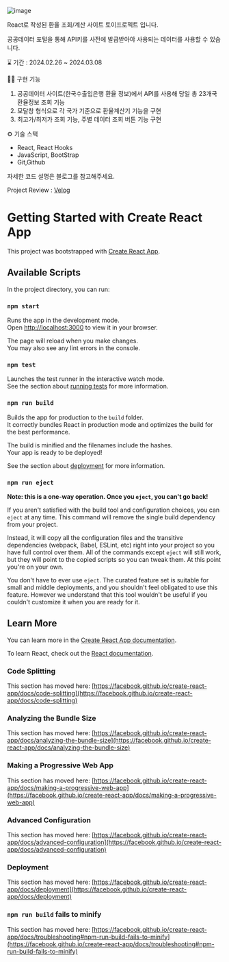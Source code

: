 ![image](https://github.com/JH-Ko76/React_ExchangeRate/assets/72744580/3860591f-52ac-4596-a332-573db12987a3)

React로 작성된 환율 조회/계산 사이트 토이프로젝트 입니다.

공공데이터 포털을 통해 API키를 사전에 발급받아야 사용되는 데이터를 사용할 수 있습니다.

⌛ 기간 : 2024.02.26 ~ 2024.03.08

🏃‍♂️ 구현 기능
1. 공공데이터 사이트(한국수출입은행 환율 정보)에서 API를 사용해 당일 총 23개국 환율정보 조회 기능 
2. 모달창 형식으로 각 국가 기준으로 환율계산기 기능을 구현
3. 최고가/최저가 조회 기능, 주별 데이터 조회 버튼 기능 구현

⚙ 기술 스택
- React, React Hooks
- JavaScript, BootStrap
- Git,Github

자세한 코드 설명은 블로그를 참고해주세요.

Project Review : <a href="https://velog.io/@chicken1324/React.js-%ED%99%98%EC%9C%A8-%EA%B3%84%EC%82%B0-%EC%82%AC%EC%9D%B4%ED%8A%B8-%ED%86%A0%EC%9D%B4%ED%94%84%EB%A1%9C%EC%A0%9D%ED%8A%B8"> Velog </a>

# Getting Started with Create React App

This project was bootstrapped with [Create React App](https://github.com/facebook/create-react-app).

## Available Scripts

In the project directory, you can run:

### `npm start`

Runs the app in the development mode.\
Open [http://localhost:3000](http://localhost:3000) to view it in your browser.

The page will reload when you make changes.\
You may also see any lint errors in the console.

### `npm test`

Launches the test runner in the interactive watch mode.\
See the section about [running tests](https://facebook.github.io/create-react-app/docs/running-tests) for more information.

### `npm run build`

Builds the app for production to the `build` folder.\
It correctly bundles React in production mode and optimizes the build for the best performance.

The build is minified and the filenames include the hashes.\
Your app is ready to be deployed!

See the section about [deployment](https://facebook.github.io/create-react-app/docs/deployment) for more information.

### `npm run eject`

**Note: this is a one-way operation. Once you `eject`, you can't go back!**

If you aren't satisfied with the build tool and configuration choices, you can `eject` at any time. This command will remove the single build dependency from your project.

Instead, it will copy all the configuration files and the transitive dependencies (webpack, Babel, ESLint, etc) right into your project so you have full control over them. All of the commands except `eject` will still work, but they will point to the copied scripts so you can tweak them. At this point you're on your own.

You don't have to ever use `eject`. The curated feature set is suitable for small and middle deployments, and you shouldn't feel obligated to use this feature. However we understand that this tool wouldn't be useful if you couldn't customize it when you are ready for it.

## Learn More

You can learn more in the [Create React App documentation](https://facebook.github.io/create-react-app/docs/getting-started).

To learn React, check out the [React documentation](https://reactjs.org/).

### Code Splitting

This section has moved here: [https://facebook.github.io/create-react-app/docs/code-splitting](https://facebook.github.io/create-react-app/docs/code-splitting)

### Analyzing the Bundle Size

This section has moved here: [https://facebook.github.io/create-react-app/docs/analyzing-the-bundle-size](https://facebook.github.io/create-react-app/docs/analyzing-the-bundle-size)

### Making a Progressive Web App

This section has moved here: [https://facebook.github.io/create-react-app/docs/making-a-progressive-web-app](https://facebook.github.io/create-react-app/docs/making-a-progressive-web-app)

### Advanced Configuration

This section has moved here: [https://facebook.github.io/create-react-app/docs/advanced-configuration](https://facebook.github.io/create-react-app/docs/advanced-configuration)

### Deployment

This section has moved here: [https://facebook.github.io/create-react-app/docs/deployment](https://facebook.github.io/create-react-app/docs/deployment)

### `npm run build` fails to minify

This section has moved here: [https://facebook.github.io/create-react-app/docs/troubleshooting#npm-run-build-fails-to-minify](https://facebook.github.io/create-react-app/docs/troubleshooting#npm-run-build-fails-to-minify)
